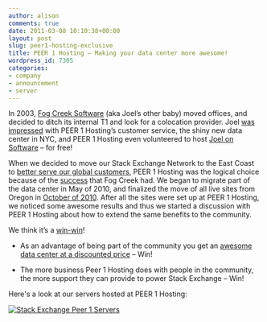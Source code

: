 ```yaml
---
author: alison
comments: true
date: 2011-03-08 10:10:38+00:00
layout: post
slug: peer1-hosting-exclusive
title: PEER 1 Hosting – Making your data center more awesome!
wordpress_id: 7305
categories:
- company
- announcement
- server
---
```


In 2003, [Fog Creek Software](http://www.fogcreek.com/) (aka Joel’s other baby) moved offices, and decided to ditch its internal T1 and look for a colocation provider. Joel [was impressed](http://www.joelonsoftware.com/articles/Peer1.html) with PEER 1 Hosting’s customer service, the shiny new data center in NYC, and PEER 1 Hosting even volunteered to host [Joel on Software](http://www.joelonsoftware.com/) – for free!

When we decided to move our Stack Exchange Network to the East Coast to [better serve our global customers](http://blog.stackoverflow.com/2010/12/stack-overflow-2010-analytics/), PEER 1 Hosting was the logical choice because of the [success](http://www.joelonsoftware.com/items/2003/08/21.html) that Fog Creek had. We began to migrate part of the data center in May of 2010, and finalized the move of all live sites from Oregon in [October of 2010](http://blog.stackoverflow.com/2010/10/datacenter-migration-oct-23/). After all the sites were set up at PEER 1 Hosting, we noticed some awesome results and thus we started a discussion with PEER 1 Hosting about how to extend the same benefits to the community.

We think it’s a [win-win](http://www.peer1.com/stackoverflow)!



	
  * As an advantage of being part of the community you get an [awesome data center at a discounted price](http://www.peer1.com/stackoverflow) – Win!

	
  * The more business Peer 1 Hosting does with people in the community, the more support they can provide to power Stack Exchange – Win!


Here's a look at our servers hosted at PEER 1 Hosting:

[![Stack Exchange Peer 1 Servers](http://blog.stackoverflow.com/wp-content/uploads/shiny-peer-1-e1298400639158.jpg)](http://blog.stackoverflow.com/wp-content/uploads/shiny-peer-1.jpg)
